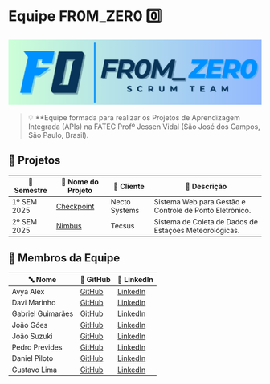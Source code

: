 # Equipe FR0M_ZER0 0️⃣

![Banner](./img/F0%20Banner.png)

> 💡 **Equipe formada para realizar os Projetos de Aprendizagem Integrada (APIs) na FATEC Profº Jessen Vidal (São José dos Campos, São Paulo, Brasil).

## 📌 Projetos

| 📅 Semestre | 📂 Nome do Projeto  | 🏢 Cliente         | 📝 Descrição                                      |
|------------|-------------------|------------------|----------------------------------------------------------|
| 1º SEM 2025    | [Checkpoint](https://github.com/FR0M-ZER0/checkpoint) | Necto Systems | Sistema Web para Gestão e Controle de Ponto Eletrônico. |
| 2º SEM 2025    | [Nimbus](https://github.com/FR0M-ZER0/Nimbus) | Tecsus | Sistema de Coleta de Dados de Estações Meteorológicas. |


## 👥 Membros da Equipe

| 🔤 Nome | 🔗 GitHub | 🔗 LinkedIn |
|---------|----------|------------|
| Avya Alex | [GitHub](https://github.com/AvyaAquino) | [LinkedIn](https://www.linkedin.com/in/avya-candido-598b5228a/) |
| Davi Marinho | [GitHub](https://github.com/DMBMz) | [LinkedIn](https://www.linkedin.com/in/davi-miguel-a90821214/) |
| Gabriel Guimarães | [GitHub](https://github.com/gabrielbguimaraes) | [LinkedIn](https://www.linkedin.com/in/gabriel-g-854017138) |
| João Góes | [GitHub](https://github.com/MagNumGomes) | [LinkedIn](https://www.linkedin.com/in/joaovitorgoes) |
| João Suzuki | [GitHub](https://github.com/joaosuzuki98) | [LinkedIn](https://www.linkedin.com/in/jo%C3%A3o-suzuki-6a2b02192/) |
| Pedro Prevides | [GitHub](https://github.com/GalaxyBurst) | [LinkedIn](https://www.linkedin.com/in/pedro-prevides-87a0b71a8/) |
| Daniel Piloto | [GitHub](	https://github.com/danprsp) | [LinkedIn](https://www.linkedin.com/in/daniel-piloto-98b717226/) |
| Gustavo Lima | [GitHub](https://github.com/Miojoguu) | [LinkedIn](https://www.linkedin.com/in/gustavo-lima-904623295/) |

